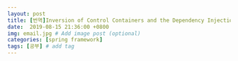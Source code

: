 ```yaml
---
layout: post
title: [번역]Inversion of Control Containers and the Dependency Injection pattern
date:  2019-08-15 21:36:00 +0800
img: email.jpg # Add image post (optional)
categories: [spring framework]
tags: [공부] # add tag
---
```

